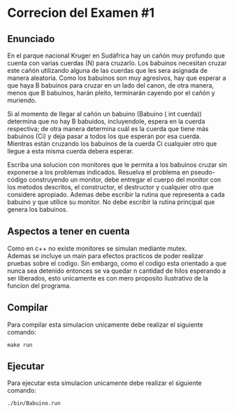 # Correcion del Examen #1

## Enunciado
En el parque nacional Kruger en Sudáfrica hay un cañón muy profundo que cuenta con varias cuerdas (N) para cruzarlo. Los babuinos necesitan cruzar este cañón utilizando alguna de las cuerdas que les sera asignada de manera aleatoria. Como los babuinos son muy agresivos, hay que esperar a que haya B babuinos para cruzar en un lado del canon, de otra manera, menos que B babuinos, harán pleito, terminarán cayendo por el cañón y muriendo.

Si al momento de llegar al cañón un babuino (Babuino ( int cuerda)) determina que no hay B babuidos, incluyendole, espera en la cuerda respectiva; de otra manera determina cuál es la cuerda que tiene más babuinos (Ci) y deja pasar a todos los que esperan por esa cuerda. Mientras están cruzando los babuinos de la cuerda Ci cualquier otro que llegue a esta misma cuerda debera esperar.

Escriba una solucion con monitores que le permita a los babuinos cruzar sin exponerse a los problemas indicados.
Resuelva el problema en pseudo-código construyendo un monitor, debe entregar el cuerpo del monitor con los metodos descritos, el constructor, el destructor y cualquier otro que considere apropiado. Ademas debe escribir la rutina que representa a cada babuino y que utilice su monitor.
No debe escribir la rutina principal que genera los babuinos.

## Aspectos a tener en cuenta
Como en c++ no existe monitores se simulan mediante mutex.  
Ademas se incluye un main para efectos practicos de poder realizar pruebas sobre el codigo. Sin embargo, como el codigo esta orientado a que nunca sea detenido entonces se va quedar n cantidad de hilos esperando a ser liberados, esto unicamente es con mero proposito ilustrativo de la funcion del programa.

## Compilar
Para compilar esta simulacion unicamente debe realizar el siguiente comando:
```
make run
```

## Ejecutar
Para ejecutar esta simulacion unicamente debe realizar el siguiente comando:

```
./bin/Babuino.run
```
